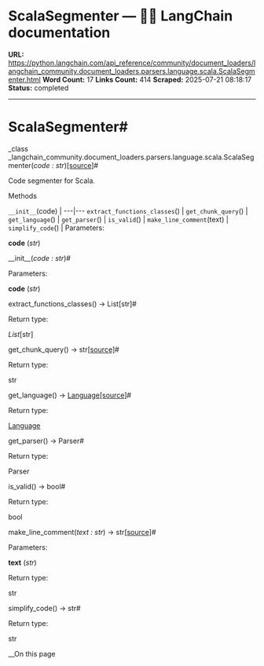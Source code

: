 # ScalaSegmenter — 🦜🔗 LangChain  documentation

**URL:** https://python.langchain.com/api_reference/community/document_loaders/langchain_community.document_loaders.parsers.language.scala.ScalaSegmenter.html
**Word Count:** 17
**Links Count:** 414
**Scraped:** 2025-07-21 08:18:17
**Status:** completed

---

# ScalaSegmenter\#

_class _langchain\_community.document\_loaders.parsers.language.scala.ScalaSegmenter\(_code : str_\)[\[source\]](https://python.langchain.com/api_reference/_modules/langchain_community/document_loaders/parsers/language/scala.html#ScalaSegmenter)\#     

Code segmenter for Scala.

Methods

`__init__`\(code\) |    ---|---   `extract_functions_classes`\(\) |    `get_chunk_query`\(\) |    `get_language`\(\) |    `get_parser`\(\) |    `is_valid`\(\) |    `make_line_comment`\(text\) |    `simplify_code`\(\) |       Parameters:     

**code** \(_str_\)

\_\_init\_\_\(_code : str_\)\#     

Parameters:     

**code** \(_str_\)

extract\_functions\_classes\(\) → List\[str\]\#     

Return type:     

_List_\[str\]

get\_chunk\_query\(\) → str[\[source\]](https://python.langchain.com/api_reference/_modules/langchain_community/document_loaders/parsers/language/scala.html#ScalaSegmenter.get_chunk_query)\#     

Return type:     

str

get\_language\(\) → [Language](https://python.langchain.com/api_reference/text_splitters/base/langchain_text_splitters.base.Language.html#langchain_text_splitters.base.Language "langchain_text_splitters.base.Language")[\[source\]](https://python.langchain.com/api_reference/_modules/langchain_community/document_loaders/parsers/language/scala.html#ScalaSegmenter.get_language)\#     

Return type:     

[Language](https://python.langchain.com/api_reference/text_splitters/base/langchain_text_splitters.base.Language.html#langchain_text_splitters.base.Language "langchain_text_splitters.base.Language")

get\_parser\(\) → Parser\#     

Return type:     

Parser

is\_valid\(\) → bool\#     

Return type:     

bool

make\_line\_comment\(_text : str_\) → str[\[source\]](https://python.langchain.com/api_reference/_modules/langchain_community/document_loaders/parsers/language/scala.html#ScalaSegmenter.make_line_comment)\#     

Parameters:     

**text** \(_str_\)

Return type:     

str

simplify\_code\(\) → str\#     

Return type:     

str

__On this page